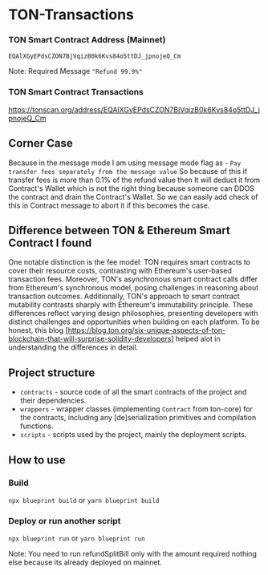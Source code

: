 # TON-Transactions

### TON Smart Contract Address (Mainnet)
  `EQAlXGyEPdsCZON7BjVqizB0k6Kvs84o5ttDJ_jpnojeQ_Cm`
  
   Note: Required Message `"Refund 99.9%"`
   
### TON Smart Contract Transactions 
  https://tonscan.org/address/EQAlXGyEPdsCZON7BjVqizB0k6Kvs84o5ttDJ_jpnojeQ_Cm

 
## Corner Case
  Because in the message mode I am using message mode flag as - `Pay transfer fees separately from the message value`
  So because of this if transfer fees is more than 0.1% of the refund value then It will deduct it from Contract's Wallet which is not the right thing because someone can DDOS the contract and drain the Contract's Wallet. So we can easily add check of this in Contract message to abort it if this becomes the case.

## Difference between TON & Ethereum Smart Contract I found
   One notable distinction is the fee model: TON requires smart contracts to cover their resource costs, contrasting with Ethereum's user-based transaction fees. Moreover, TON's asynchronous smart contract calls differ from Ethereum's synchronous model, posing challenges in reasoning about transaction outcomes. Additionally, TON's approach to smart contract mutability contrasts sharply with Ethereum's immutability principle. These differences reflect varying design philosophies, presenting developers with distinct challenges and opportunities when building on each platform.
   To be honest, this blog [https://blog.ton.org/six-unique-aspects-of-ton-blockchain-that-will-surprise-solidity-developers] helped alot in understanding the differences in detail.

## Project structure

-   `contracts` - source code of all the smart contracts of the project and their dependencies.
-   `wrappers` - wrapper classes (implementing `Contract` from ton-core) for the contracts, including any [de]serialization primitives and compilation functions.
-   `scripts` - scripts used by the project, mainly the deployment scripts.

## How to use

### Build

`npx blueprint build` or `yarn blueprint build`

### Deploy or run another script

`npx blueprint run` or `yarn blueprint run`

Note: You need to run refundSplitBill only with the amount required nothing else because its already deployed on mainnet.
